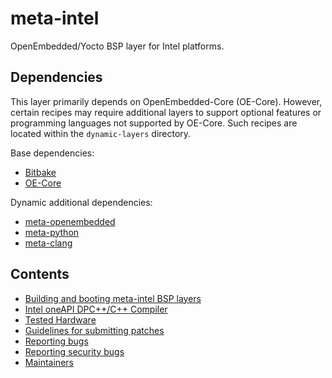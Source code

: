 # meta-intel

OpenEmbedded/Yocto BSP layer for Intel platforms.

## Dependencies

This layer primarily depends on OpenEmbedded-Core (OE-Core). However, certain
recipes may require additional layers to support optional features or
programming languages not supported by OE-Core. Such recipes are located within
the `dynamic-layers` directory.

Base dependencies:
- [Bitbake](https://git.openembedded.org/bitbake)
- [OE-Core](https://git.openembedded.org/openembedded-core)

Dynamic additional dependencies:

- [meta-openembedded](https://git.openembedded.org/meta-openembedded/tree/meta-oe)
- [meta-python](https://git.openembedded.org/meta-openembedded/tree/meta-python)
- [meta-clang](https://github.com/kraj/meta-clang.git)


## Contents

- [Building and booting meta-intel BSP layers](documentation/building_and_booting.md)
- [Intel oneAPI DPC++/C++ Compiler](documentation/dpcpp-compiler.md)
- [Tested Hardware](documentation/tested_hardware.md)
- [Guidelines for submitting patches](documentation/submitting_patches.md)
- [Reporting bugs](documentation/reporting_bugs.md)
- [Reporting security bugs](SECURITY.md)
- [Maintainers](documentation/MAINTAINERS.md)

